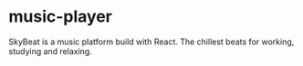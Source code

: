 # music-player
SkyBeat is a music platform build with React. The chillest beats for working, studying and relaxing.
